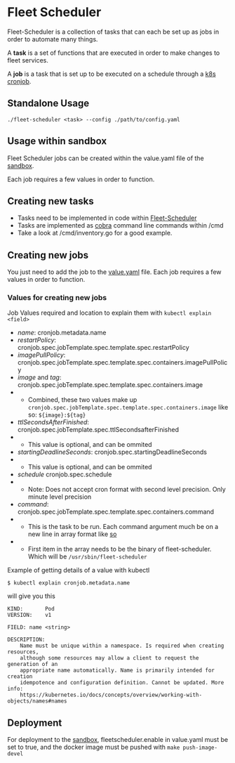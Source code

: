 # Fleet Scheduler

Fleet-Scheduler is a collection of tasks that can each be set up as jobs in order to automate many things.

A **task** is a set of functions that are executed in order to make changes to fleet services.

A **job** is a task that is set up to be executed on a schedule through a [k8s cronjob](https://kubernetes.io/docs/concepts/workloads/controllers/cron-jobs/).

## Standalone Usage

```
./fleet-scheduler <task> --config ./path/to/config.yaml
```
## Usage within sandbox

Fleet Scheduler jobs can be created within the value.yaml file of the [sandbox](https://github.com/metal-toolbox/sandbox).

Each job requires a few values in order to function.

## Creating new tasks

- Tasks need to be implemented in code within [Fleet-Scheduler](https://github.com/metal-toolbox/fleet-scheduler)
- Tasks are implemented as [cobra](https://github.com/spf13/cobra) command line commands within /cmd
- Take a look at /cmd/inventory.go for a good example.

## Creating new jobs

You just need to add the job to the [value.yaml](https://github.com/metal-toolbox/sandbox) file.
Each job requires a few values in order to function.

### Values for creating new jobs

Job Values required and location to explain them with `kubectl explain <field>`

- _name_: cronjob.metadata.name
- _restartPolicy_: cronjob.spec.jobTemplate.spec.template.spec.restartPolicy
- _imagePullPolicy_: cronjob.spec.jobTemplate.spec.template.spec.containers.imagePullPolicy
- _image_ and _tag_: cronjob.spec.jobTemplate.spec.template.spec.containers.image
- - Combined, these two values make up `cronjob.spec.jobTemplate.spec.template.spec.containers.image` like so: `${image}:${tag}`
- _ttlSecondsAfterFinished_: cronjob.spec.jobTemplate.spec.ttlSecondsafterFinished
- - This value is optional, and can be ommited
- _startingDeadlineSeconds_: cronjob.spec.startingDeadlineSeconds
- - This value is optional, and can be ommited
- _schedule_ cronjob.spec.schedule
- - Note: Does not accept cron format with second level precision. Only minute level precision
- _command_: cronjob.spec.jobTemplate.spec.template.spec.containers.command
- - This is the task to be run. Each command argument much be on a new line in array format like [so](https://stackoverflow.com/a/33136212/16289779)
- - First item in the array needs to be the binary of fleet-scheduler. Which will be `/usr/sbin/fleet-scheduler`

Example of getting details of a value with kubectl

```shell
$ kubectl explain cronjob.metadata.name
```

will give you this

```shell
KIND:       Pod
VERSION:    v1

FIELD: name <string>

DESCRIPTION:
    Name must be unique within a namespace. Is required when creating resources,
    although some resources may allow a client to request the generation of an
    appropriate name automatically. Name is primarily intended for creation
    idempotence and configuration definition. Cannot be updated. More info:
    https://kubernetes.io/docs/concepts/overview/working-with-objects/names#names

```

## Deployment

For deployment to the [sandbox](https://github.com/metal-toolbox/sandbox), fleetscheduler.enable in value.yaml must be set to true, and the docker image must be pushed with `make push-image-devel`

